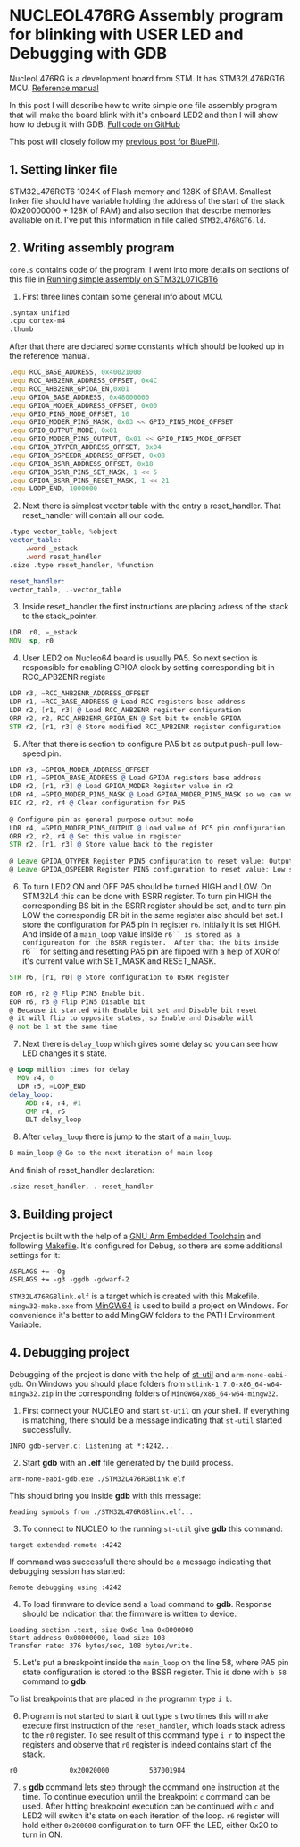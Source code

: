# NUCLEOL476RG Assembly program for blinking with USER LED and Debugging with GDB

NucleoL476RG is a development board from STM.
It has STM32L476RGT6 MCU.
[Reference manual](https://www.st.com/resource/en/reference_manual/rm0351-stm32l47xxx-stm32l48xxx-stm32l49xxx-and-stm32l4axxx-advanced-armbased-32bit-mcus-stmicroelectronics.pdf)

In this post I will describe how to write simple one file assembly program
that will make the board blink with it's onboard LED2 and then I will show
how to debug it with GDB.
[Full code on GitHub]()

This post will closely follow my [previous post for BluePill](https://kalleva.bearblog.dev/note-007-blinking-with-led-on-blue-pill-with-assembly/).

## 1. Setting linker file

STM32L476RGT6 1024K of Flash memory and 128K of SRAM.
Smallest linker file should have variable holding the address of the start
of the stack (0x20000000 + 128K of RAM) and also section that descrbe memories avaliable on it.
I've put this information in file called ```STM32L476RGT6.ld```.

## 2. Writing assembly program

```core.s``` contains code of the program.
I went into more details on sections of this file in [Running simple assembly on STM32L071CBT6](https://kalleva.bearblog.dev/running-simple-assembly-on-stm32l071cbt6/)

1. First three lines contain some general info about MCU.

```asm
.syntax unified
.cpu cortex-m4
.thumb
```

After that there are declared some constants which should be looked up in the
reference manual.

```asm
.equ RCC_BASE_ADDRESS, 0x40021000
.equ RCC_AHB2ENR_ADDRESS_OFFSET, 0x4C
.equ RCC_AHB2ENR_GPIOA_EN,0x01
.equ GPIOA_BASE_ADDRESS, 0x48000000
.equ GPIOA_MODER_ADDRESS_OFFSET, 0x00
.equ GPIO_PIN5_MODE_OFFSET, 10 
.equ GPIO_MODER_PIN5_MASK, 0x03 << GPIO_PIN5_MODE_OFFSET
.equ GPIO_OUTPUT_MODE, 0x01
.equ GPIO_MODER_PIN5_OUTPUT, 0x01 << GPIO_PIN5_MODE_OFFSET 
.equ GPIOA_OTYPER_ADDRESS_OFFSET, 0x04
.equ GPIOA_OSPEEDR_ADDRESS_OFFSET, 0x08
.equ GPIOA_BSRR_ADDRESS_OFFSET, 0x18
.equ GPIOA_BSRR_PIN5_SET_MASK, 1 << 5 
.equ GPIOA_BSRR_PIN5_RESET_MASK, 1 << 21
.equ LOOP_END, 1000000
```

2. Next there is simplest vector table with the entry a reset_handler.
That reset_handler will contain all our code.

```asm
.type vector_table, %object
vector_table:
    .word _estack
    .word reset_handler
.size .type reset_handler, %function

reset_handler:
vector_table, .-vector_table
```

3. Inside reset_handler the first instructions are placing adress of the stack
to the stack_pointer.

```asm
LDR  r0, =_estack
MOV  sp, r0
```

4. User LED2 on Nucleo64 board is usually PA5. 
So next section is responsible for enabling GPIOA clock by
setting corresponding bit in RCC_APB2ENR registe

```asm
LDR r3, =RCC_AHB2ENR_ADDRESS_OFFSET
LDR r1, =RCC_BASE_ADDRESS @ Load RCC registers base address
LDR r2, [r1, r3] @ Load RCC_AHB2ENR register configuration
ORR r2, r2, RCC_AHB2ENR_GPIOA_EN @ Set bit to enable GPIOA
STR r2, [r1, r3] @ Store modified RCC_APB2ENR register configuration
```

5. After that there is section to configure PA5 bit as output 
push-pull low-speed pin. 

```asm
LDR r3, =GPIOA_MODER_ADDRESS_OFFSET
LDR r1, =GPIOA_BASE_ADDRESS @ Load GPIOA registers base address
LDR r2, [r1, r3] @ Load GPIOA_MODER Register value in r2
LDR r4, =GPIO_MODER_PIN5_MASK @ Load GPIOA_MODER_PIN5_MASK so we can work with only PA5 pin configuration
BIC r2, r2, r4 @ Clear configuration for PA5
 
@ Configure pin as general purpose output mode
LDR r4, =GPIO_MODER_PIN5_OUTPUT @ Load value of PC5 pin configuration
ORR r2, r2, r4 @ Set this value in register
STR r2, [r1, r3] @ Store value back to the register
	
@ Leave GPIOA_OTYPER Register PIN5 configuration to reset value: Output push-pull
@ Leave GPIOA_OSPEEDR Register PIN5 configuration to reset value: Low speed 	
```

6. To turn LED2 ON and OFF PA5 should be turned HIGH and LOW.
On STM32L4 this can be done with BSRR register.
To turn pin HIGH the corresponding BS bit in the BSRR register should be set,
and to turn pin LOW the correspondig BR bit in the same register
also should bet set.
I store the configuration for PA5 pin in register ```r6```.
Initially it is set HIGH.
And inside of a ```main_loop``` value inside ```r6`` is stored as a
configureaton for the BSRR register. 
After that the bits inside ```r6``` for setting and resetting PA5 pin are
flipped with a help of XOR of it's current value with SET_MASK and RESET_MASK.

```asm
STR r6, [r1, r0] @ Store configuration to BSRR register

EOR r6, r2 @ Flip PIN5 Enable bit. 
EOR r6, r3 @ Flip PIN5 Disable bit
@ Because it started with Enable bit set and Disable bit reset
@ it will flip to opposite states, so Enable and Disable will
@ not be 1 at the same time
```

7. Next there is ```delay_loop``` which gives some delay so you can see how
LED changes it's state.

```asm
@ Loop million times for delay
  MOV r4, 0
  LDR r5, =LOOP_END
delay_loop:
 	ADD r4, r4, #1
 	CMP r4, r5
	BLT delay_loop
```

8. After ```delay_loop``` there is jump to the start of a ```main_loop```:

```asm
B main_loop @ Go to the next iteration of main loop
```

And finish of reset_handler declaration:

```asm
.size reset_handler, .-reset_handler
```

## 3. Building project

Project is built with the help of a [GNU Arm Embedded Toolchain](https://developer.arm.com/downloads/-/gnu-rm) and following [Makefile]().
It's configured for Debug, so there are some additional settings for it:

```make
ASFLAGS += -Og
ASFLAGS += -g3 -ggdb -gdwarf-2
```

```STM32L476RGBlink.elf``` is a target which is created with this Makefile. 
```mingw32-make.exe``` from [MinGW64](https://www.mingw-w64.org/downloads/) is used
to build a project on Windows. For convenience it's better to add MingGW folders
to the PATH Environment Variable.

## 4. Debugging project

Debugging of the project is done with the help of [st-util](https://github.com/stlink-org/stlink/releases) and 
```arm-none-eabi-gdb```.
On Windows you should place folders from ```stlink-1.7.0-x86_64-w64-mingw32.zip```
in the corresponding folders of ```MinGW64/x86_64-w64-mingw32```.

1. First connect your NUCLEO and start ```st-util``` on your shell.
If everything is matching, there should be a message indicating 
that ```st-util``` started successfully.

```text
INFO gdb-server.c: Listening at *:4242...
```

2. Start **gdb** with an **.elf** file generated by the build process.

```
arm-none-eabi-gdb.exe ./STM32L476RGBlink.elf
```

This should bring you inside **gdb** with this message:

```
Reading symbols from ./STM32L476RGBlink.elf...
```

3. To connect to NUCLEO to the running ```st-util``` give **gdb** this command:

```
target extended-remote :4242
```

If command was successfull there should be a message indicating that debugging
session has started:

```
Remote debugging using :4242
```

4. To load firmware to device send a ```load``` command to **gdb**.
Response should be indication that the firmware is written to device.

```
Loading section .text, size 0x6c lma 0x8000000
Start address 0x08000000, load size 108
Transfer rate: 376 bytes/sec, 108 bytes/write.
```

5. Let's put a breakpoint inside the ```main_loop``` on the line 58,
where PA5 pin state configuration is stored to the BSSR register.
This is done with ```b 58``` command to **gdb**.

To list breakpoints that are placed in the programm type ```i b```.

6. Program is not started to start it out type ```s``` two times this will
make execute first instruction of the ```reset_handler```,
which loads stack adress to the ```r0``` register.
To see result of this command type ```i r``` to inspect the registers
and observe that ```r0``` register is indeed contains start of the stack.

```r0             0x20020000          537001984```

7. ```s``` **gdb** command lets step through the command one instruction
at the time. To continue execution until the breakpoint ```c``` command
can be used. After hitting breakpoint execution can be continued with ```c```
and LED2 will switch it's state on each iteration of the loop.
```r6``` register will hold either ```0x200000``` configuration
to turn OFF the LED, either 0x20 to turn in ON.
